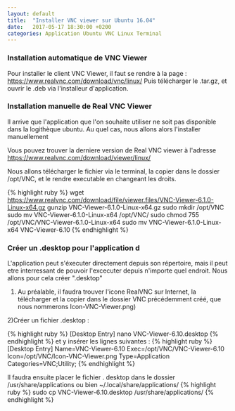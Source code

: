 ```yaml
---
layout: default
title:  "Installer VNC viewer sur Ubuntu 16.04"
date:   2017-05-17 18:30:00 +0200
categories: Application Ubuntu VNC Linux Terminal 
---
```


<h3>Installation automatique de VNC Viewer</h3>

Pour installer le client VNC Viewer, il faut se rendre à la page :
<a href="https://www.realvnc.com/download/vnc/linux/" title="Real VNC Connect" target="_blank"> https://www.realvnc.com/download/vnc/linux/</a>
Puis télécharger le .tar.gz, et ouvrir le .deb via l'installeur d'application.



<h3>Installation manuelle de Real VNC Viewer</h3>
Il arrive que l'application que l'on souhaite utiliser ne soit pas disponible dans la logithèque ubuntu. Au quel cas, nous allons alors l'installer manuellement




Vous pouvez trouver la derniere version de Real VNC viewer à l'adresse <a href="https://www.realvnc.com/download/viewer/linux/" title="Real VNC" target="_blank">https://www.realvnc.com/download/viewer/linux/ </a>

Nous allons télécharger le fichier via le terminal, la copier dans le dossier /opt/VNC, et le rendre executable en changeant les droits.

{% highlight ruby %}
wget https://www.realvnc.com/download/file/viewer.files/VNC-Viewer-6.1.0-Linux-x64.gz
gunzip VNC-Viewer-6.1.0-Linux-x64.gz
sudo mkdir /opt/VNC
sudo mv VNC-Viewer-6.1.0-Linux-x64 /opt/VNC/
sudo chmod 755 /opt/VNC/VNC-Viewer-6.1.0-Linux-x64
sudo mv VNC-Viewer-6.1.0-Linux-x64 VNC-Viewer-6.10
{% endhighlight %}


<h3> Créer un .desktop pour l'application d </h3>
L'application peut s'éxecuter directement depuis son répertoire, mais il peut etre interressant de pouvoir l'excecuter depuis n'importe quel endroit. Nous allons pour cela créer ".desktop" 

1) Au préalable, il faudra trouver l'icone RealVNC sur Internet, la télécharger et la copier dans le dossier VNC précédemment créé, que nous nommerons Icon-VNC-Viewer.png)

2)Créer un fichier .desktop :

{% highlight ruby %}
[Desktop Entry]
nano VNC-Viewer-6.10.desktop
{% endhighlight %}
 et y insérer les lignes suivantes :
{% highlight ruby %}
[Desktop Entry]
Name=VNC-Viewer-6.10
Exec=/opt/VNC/VNC-Viewer-6.10
Icon=/opt/VNC/Icon-VNC-Viewer.png
Type=Application
Categories=VNC;Utility;
{% endhighlight %}

Il faudra ensuite placer le fichier . desktop dans le dossier /usr/share/applications ou bien ~/.local/share/applications/
{% highlight ruby %}
sudo cp VNC-Viewer-6.10.desktop /usr/share/applications/
{% endhighlight %}







